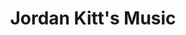 ---
title: "Jordan Kitt's Music"
url: /virginia-beach/jordan-kitts-music/
shop: musical instrument
---